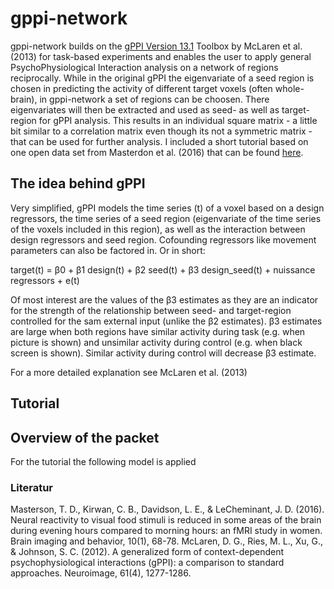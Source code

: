 # gppi-network

gppi-network builds on the [gPPI Version 13.1](https://www.nitrc.org/projects/gppi) Toolbox by McLaren et al. (2013) for task-based experiments and enables the user to apply general PsychoPhysiological Interaction analysis on a network of regions reciprocally. While in the original gPPI the eigenvariate of a seed region is chosen in predicting the activity of different target voxels (often whole-brain), in gppi-network a set of regions can be choosen. There eigenvariates will then be extracted and used as seed- as well as target-region for gPPI analysis. This results in an individual square matrix - a little bit similar to a correlation matrix even though its not a symmetric matrix - that can be used for further analysis. I included a short tutorial based on one open data set from Masterdon et al. (2016) that can be found [here](https://openneuro.org/datasets/ds004656/versions/1.0.0). 

## The idea behind gPPI
Very simplified, gPPI models the time series (t) of a voxel based on a design regressors, the time series of a seed region (eigenvariate of the time series of the voxels included in this region), as well as the interaction between design regressors and seed region. Cofounding regressors like movement parameters can also be factored in. Or in short:

  target(t) = β0 + β1 design(t) + β2 seed(t) + β3 design_seed(t) + nuissance regressors + e(t)         

Of most interest are the values of the β3 estimates as they are an indicator for the strength of the relationship between seed- and target-region controlled for the sam external input (unlike the β2 estimates). β3 estimates are large when both regions have similar activity during task (e.g. when picture is shown) and unsimilar activity during control (e.g. when black screen is shown). Similar activity during control will decrease β3 estimate.

For a more detailed explanation see McLaren et al. (2013)


## Tutorial


## Overview of the packet



For the tutorial the following model is applied

### Literatur
Masterson, T. D., Kirwan, C. B., Davidson, L. E., & LeCheminant, J. D. (2016). Neural reactivity to visual food stimuli is reduced in some areas of the brain during evening hours compared to morning hours: an fMRI study in women. Brain imaging and behavior, 10(1), 68-78.
McLaren, D. G., Ries, M. L., Xu, G., & Johnson, S. C. (2012). A generalized form of context-dependent psychophysiological interactions (gPPI): a comparison to standard approaches. Neuroimage, 61(4), 1277-1286.
